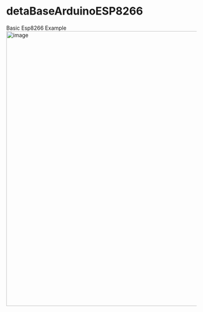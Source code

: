 # detaBaseArduinoESP8266
Basic Esp8266 Example
<img width="726" alt="image" src="https://github.com/HamzaYslmn/detaBaseArduinoESP8266/assets/78810304/69fdb8cc-9637-4371-b673-a5a1b52e3839">

